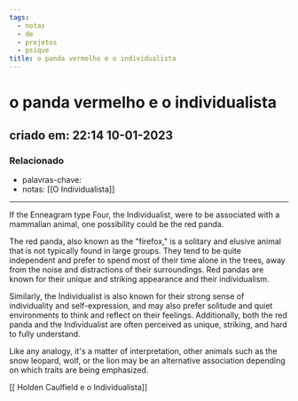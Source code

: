 ```yaml
---
tags:
  - notas
  - de
  - projetos
  - psique
title: o panda vermelho e o individualista
---
```

# o panda vermelho e o individualista
## criado em: 22:14 10-01-2023

### Relacionado
- palavras-chave: 
- notas: [[O Individualista]]
---
If the Enneagram type Four, the Individualist, were to be associated with a mammalian animal, one possibility could be the red panda.

The red panda, also known as the "firefox," is a solitary and elusive animal that is not typically found in large groups. They tend to be quite independent and prefer to spend most of their time alone in the trees, away from the noise and distractions of their surroundings. Red pandas are known for their unique and striking appearance and their individualism.

Similarly, the Individualist is also known for their strong sense of individuality and self-expression, and may also prefer solitude and quiet environments to think and reflect on their feelings. Additionally, both the red panda and the Individualist are often perceived as unique, striking, and hard to fully understand.

Like any analogy, it's a matter of interpretation, other animals such as the snow leopard, wolf, or the lion may be an alternative association depending on which traits are being emphasized.

[[ Holden Caulfield e o Individualista]]